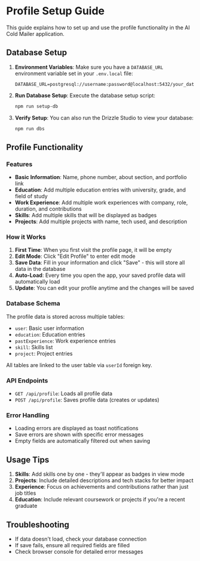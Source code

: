 # Profile Setup Guide

This guide explains how to set up and use the profile functionality in the AI Cold Mailer application.

## Database Setup

1. **Environment Variables**: Make sure you have a `DATABASE_URL` environment variable set in your `.env.local` file:
   ```
   DATABASE_URL=postgresql://username:password@localhost:5432/your_database
   ```

2. **Run Database Setup**: Execute the database setup script:
   ```bash
   npm run setup-db
   ```

3. **Verify Setup**: You can also run the Drizzle Studio to view your database:
   ```bash
   npm run dbs
   ```

## Profile Functionality

### Features
- **Basic Information**: Name, phone number, about section, and portfolio link
- **Education**: Add multiple education entries with university, grade, and field of study
- **Work Experience**: Add multiple work experiences with company, role, duration, and contributions
- **Skills**: Add multiple skills that will be displayed as badges
- **Projects**: Add multiple projects with name, tech used, and description

### How it Works
1. **First Time**: When you first visit the profile page, it will be empty
2. **Edit Mode**: Click "Edit Profile" to enter edit mode
3. **Save Data**: Fill in your information and click "Save" - this will store all data in the database
4. **Auto-Load**: Every time you open the app, your saved profile data will automatically load
5. **Update**: You can edit your profile anytime and the changes will be saved

### Database Schema
The profile data is stored across multiple tables:
- `user`: Basic user information
- `education`: Education entries
- `pastExperience`: Work experience entries
- `skill`: Skills list
- `project`: Project entries

All tables are linked to the user table via `userId` foreign key.

### API Endpoints
- `GET /api/profile`: Loads all profile data
- `POST /api/profile`: Saves profile data (creates or updates)

### Error Handling
- Loading errors are displayed as toast notifications
- Save errors are shown with specific error messages
- Empty fields are automatically filtered out when saving

## Usage Tips
1. **Skills**: Add skills one by one - they'll appear as badges in view mode
2. **Projects**: Include detailed descriptions and tech stacks for better impact
3. **Experience**: Focus on achievements and contributions rather than just job titles
4. **Education**: Include relevant coursework or projects if you're a recent graduate

## Troubleshooting
- If data doesn't load, check your database connection
- If save fails, ensure all required fields are filled
- Check browser console for detailed error messages 